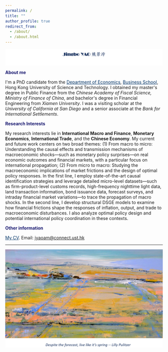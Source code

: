 ```yaml
---
permalink: /
title: ""
author_profile: true
redirect_from: 
  - /about/
  - /about.html
---
```


<p>    
<img  align="center" src="/images/jingbochinese.png" />
</p>





**<font color="MidnightBlue"> About me </font>**

I'm a PhD candidate from the <a href="https://econ.hkust.edu.hk/homepage" style="color: #003366;">Department of Economics</a>, <a href="https://bm.hkust.edu.hk/" style="color: #003366;">Business School</a>, Hong Kong University of Science and Technology. I obtained my master's degree in Public Finance from the *Chinese Academy of Fiscal Science, Ministry of Finance of China*, and bachelor's degree in Financial Engineering from *Xiamen University*. I was a visiting scholar at the *University of California at San Diego* and a senior associate at the *Bank for International Settlements*.
  





**<font color="MidnightBlue"> Research Interests </font>**

My research interests lie in **International Macro and Finance**, **Monetary Economics**, **International Trade**, and the **Chinese Economy**. My current and future work centers on two broad themes: (1) From macro to micro: Understanding the causal effects and transmission mechanisms of macroeconomic shocks—such as monetary policy surprises—on real economic outcomes and financial markets, with a particular focus on international propagation; (2) From micro to macro: Studying the macroeconomic implications of market frictions and the design of optimal policy responses. In the first line, I employ state-of-the-art causal identification strategies and leverage detailed micro-level datasets—such as firm-product-level customs records, high-frequency nighttime light data, land transaction information, bond issuance data, forecast surveys, and intraday financial market variations—to trace the propagation of macro shocks. In the second line, I develop structural DSGE models to examine how financial frictions shape the responses of inflation, output, and trade to macroeconomic disturbances. I also analyze optimal policy design and potential international policy coordination in these contexts.


**<font color="MidnightBlue"> Other information </font>**

<a href="" style="color: #003366;">My CV</a>. 
Email: jyaoam@connect.ust.hk





---


<p>    
<img  align="left" src="/images/background.jpg" />
</p>

<p>    
<img  align="left" src="/images/saying.png" />
</p>
















